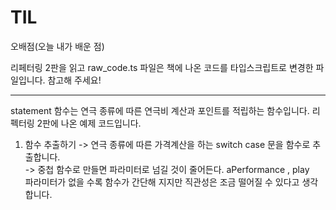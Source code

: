 # TIL
오배점(오늘 내가 배운 점)

리페터링 2판을 읽고 raw_code.ts 파일은
책에 나온 코드를 타입스크립트로 변경한 파일입니다. 참고해 주세요!



* * *


statement 함수는 연극 종류에 따른 연극비 계산과 포인트를 적립하는 
함수입니다. 리펙터링 2판에 나온 예제 코드입니다.

1. 함수 추출하기
-> 연극 종류에 따른 가격계산을 하는 switch case 문을 함수로 추출합니다.   
-> 중첩 함수로 만들면 파라미터로 넘길 것이 줄어든다. aPerformance , play   
파라미터가 없을 수록 함수가 간단해 지지만 직관성은 조금 떨어질 수 있다고 생각합니다.   

